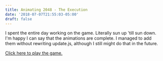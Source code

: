 ```yaml
---
title: Animating 2048 - The Execution
date: '2018-07-07T21:55:03-05:00'
draft: false
---
```

I spent the entire day working on the game. Literally sun up 'till sun down. I'm happy I can say that the animations are complete. I managed to add them without rewriting update.js, although I still might do that in the future.

[Click here to play the game.](https://balakumaran-bala.github.io/HTML5-2048/)

